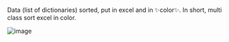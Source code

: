Data (list of dictionaries) sorted, put in excel and in ✨color✨.
In short, multi class sort excel in color.


![image](https://github.com/Kimberly-Edu/multisortexcelcolor/assets/131341481/30bc661e-84e8-401d-9a1c-a710d7f7e770)
